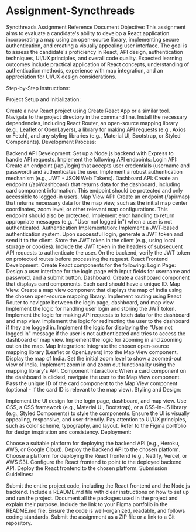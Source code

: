 # Assignment-Syncthreads
Syncthreads Assignment Reference Document
Objective: This assignment aims to evaluate a candidate's ability to develop a React application incorporating a map using an open-source library, implementing secure authentication, and creating a visually appealing user interface. The goal is to assess the candidate's proficiency in React, API design, authentication techniques, UI/UX principles, and overall code quality. Expected learning outcomes include practical application of React concepts, understanding of authentication methods, experience with map integration, and an appreciation for UI/UX design considerations.

Step-by-Step Instructions:

Project Setup and Initialization:

Create a new React project using Create React App or a similar tool.
Navigate to the project directory in the command line.
Install the necessary dependencies, including React Router, an open-source mapping library (e.g., Leaflet or OpenLayers), a library for making API requests (e.g., Axios or Fetch), and any styling libraries (e.g., Material UI, Bootstrap, or Styled Components).
Development Process:

Backend API Development:
Set up a Node.js backend with Express to handle API requests.
Implement the following API endpoints:
Login API: Create an endpoint (/api/login) that accepts user credentials (username and password) and authenticates the user. Implement a robust authentication mechanism (e.g., JWT - JSON Web Tokens).
Dashboard API: Create an endpoint (/api/dashboard) that returns data for the dashboard, including card component information. This endpoint should be protected and only accessible to logged-in users.
Map View API: Create an endpoint (/api/map) that returns necessary data for the map view, such as the initial map center coordinates, zoom level, or other relevant map configurations. This endpoint should also be protected.
Implement error handling to return appropriate messages (e.g., "User not logged in") when a user is not authenticated.
Authentication Implementation:
Implement a JWT-based authentication system.
Upon successful login, generate a JWT token and send it to the client.
Store the JWT token in the client (e.g., using local storage or cookies).
Include the JWT token in the headers of subsequent API requests to authenticate the user.
On the backend, verify the JWT token on protected routes before processing the request.
React Frontend Development:
Create React components for the following:
Login Page: Design a user interface for the login page with input fields for username and password, and a submit button.
Dashboard: Create a dashboard component that displays card components. Each card should have a unique ID.
Map View: Create a map view component that displays the map of India using the chosen open-source mapping library.
Implement routing using React Router to navigate between the login page, dashboard, and map view.
Implement the logic for handling user login and storing the JWT token.
Implement the logic for making API requests to fetch data for the dashboard and map view.
Implement the logic for redirecting the user to the dashboard if they are logged in.
Implement the logic for displaying the "User not logged in" message if the user is not authenticated and tries to access the dashboard or map view.
Implement the logic for zooming in and zooming out on the map.
Map Integration:
Integrate the chosen open-source mapping library (Leaflet or OpenLayers) into the Map View component.
Display the map of India.
Set the initial zoom level to show a zoomed-out view of India.
Implement zoom in and zoom out functionality using the mapping library's API.
Component Interaction:
When a card component on the dashboard is clicked, navigate the user to the Map View component.
Pass the unique ID of the card component to the Map View component (optional - if the card ID is relevant to the map view).
Styling and Design:

Implement the UI design for the login page, dashboard, and map view.
Use CSS, a CSS framework (e.g., Material UI, Bootstrap), or a CSS-in-JS library (e.g., Styled Components) to style the components.
Ensure the UI is visually appealing, responsive, and user-friendly.
Pay attention to UI/UX principles, such as color scheme, typography, and layout.
Refer to the Figma portfolio for design inspiration and consistency.
Deployment:

Choose a suitable platform for deploying the backend API (e.g., Heroku, AWS, or Google Cloud).
Deploy the backend API to the chosen platform.
Choose a platform for deploying the React frontend (e.g., Netlify, Vercel, or AWS S3).
Configure the React frontend to point to the deployed backend API.
Deploy the React frontend to the chosen platform.
Submission Guidelines:

Submit the entire project code, including the React frontend and the Node.js backend.
Include a README.md file with clear instructions on how to set up and run the project.
Document all the packages used in the project and explain their purpose.
Include the link to your Figma portfolio in the README.md file.
Ensure the code is well-organized, readable, and follows coding standards.
Submit the assignment as a ZIP file or a link to a Git repository.
